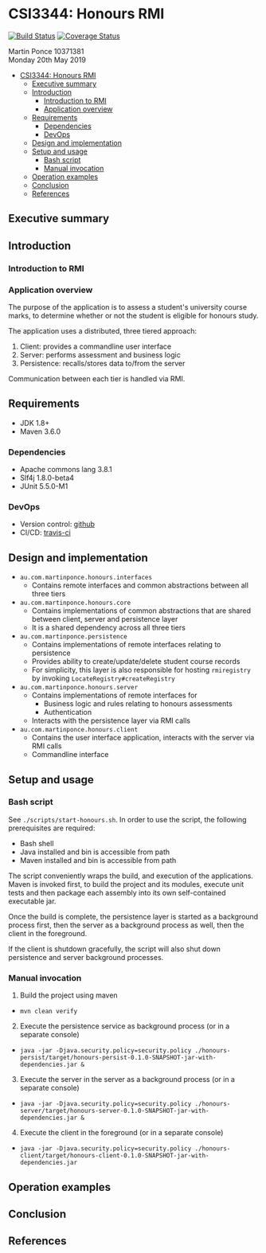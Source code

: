 # CSI3344: Honours RMI

[![Build Status](https://travis-ci.org/martymcflywa/honours.svg?branch=master)](https://travis-ci.org/martymcflywa/honours) [![Coverage Status](https://coveralls.io/repos/github/martymcflywa/honours/badge.svg?branch=master)](https://coveralls.io/github/martymcflywa/honours?branch=master)

Martin Ponce 10371381  
Monday 20th May 2019

- [CSI3344: Honours RMI](#csi3344-honours-rmi)
  - [Executive summary](#executive-summary)
  - [Introduction](#introduction)
    - [Introduction to RMI](#introduction-to-rmi)
    - [Application overview](#application-overview)
  - [Requirements](#requirements)
    - [Dependencies](#dependencies)
    - [DevOps](#devops)
  - [Design and implementation](#design-and-implementation)
  - [Setup and usage](#setup-and-usage)
    - [Bash script](#bash-script)
    - [Manual invocation](#manual-invocation)
  - [Operation examples](#operation-examples)
  - [Conclusion](#conclusion)
  - [References](#references)

## Executive summary

## Introduction

### Introduction to RMI

### Application overview

The purpose of the application is to assess a student's university course marks, to determine whether or not the student is eligible for honours study.

The application uses a distributed, three tiered approach:

1. Client: provides a commandline user interface
2. Server: performs assessment and business logic
3. Persistence: recalls/stores data to/from the server

Communication between each tier is handled via RMI.

## Requirements

- JDK 1.8+
- Maven 3.6.0

### Dependencies

- Apache commons lang 3.8.1
- Slf4j 1.8.0-beta4
- JUnit 5.5.0-M1

### DevOps

- Version control: [github](https://github.com/martymcflywa/honours)
- CI/CD: [travis-ci](https://travis-ci.org/martymcflywa/honours)

## Design and implementation

- `au.com.martinponce.honours.interfaces`
  - Contains remote interfaces and common abstractions between all three tiers
- `au.com.martinponce.honours.core`
  - Contains implementations of common abstractions that are shared between client, server and persistence layer
  - It is a shared dependency across all three tiers
- `au.com.martinponce.persistence`
  - Contains implementations of remote interfaces relating to persistence
  - Provides ability to create/update/delete student course records
  - For simplicity, this layer is also responsible for hosting `rmiregistry` by invoking `LocateRegistry#createRegistry`
- `au.com.martinponce.honours.server`
  - Contains implementations of remote interfaces for
    - Business logic and rules relating to honours assessments
    - Authentication
  - Interacts with the persistence layer via RMI calls
- `au.com.martinponce.honours.client`
  - Contains the user interface application, interacts with the server via RMI calls
  - Commandline interface

## Setup and usage

### Bash script

See `./scripts/start-honours.sh`. In order to use the script, the following prerequisites are required:

- Bash shell
- Java installed and bin is accessible from path
- Maven installed and bin is accessible from path

The script conveniently wraps the build, and execution of the applications. Maven is invoked first, to build the project and its modules, execute unit tests and then package each assembly into its own self-contained executable jar.

Once the build is complete, the persistence layer is started as a background process first, then the server as a background process as well, then the client in the foreground.

If the client is shutdown gracefully, the script will also shut down persistence and server background processes.

### Manual invocation

1. Build the project using maven
  - `mvn clean verify`
2. Execute the persistence service as background process (or in a separate console)
  - `java -jar -Djava.security.policy=security.policy ./honours-persist/target/honours-persist-0.1.0-SNAPSHOT-jar-with-dependencies.jar &`
3. Execute the server in the server as a background process (or in a separate console)
  - `java -jar -Djava.security.policy=security.policy ./honours-server/target/honours-server-0.1.0-SNAPSHOT-jar-with-dependencies.jar &`
4. Execute the client in the foreground (or in a separate console)
  - `java -jar -Djava.security.policy=security.policy ./honours-client/target/honours-client-0.1.0-SNAPSHOT-jar-with-dependencies.jar`

## Operation examples

## Conclusion

## References